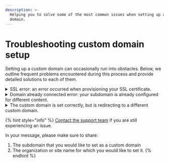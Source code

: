 ```yaml
---
description: >-
  Helping you to solve some of the most common issues when setting up a custom
  domain.
---
```


# Troubleshooting custom domain setup

Setting up a custom domain can occasionally run into obstacles. Below, we outline frequent problems encountered during this process and provide detailed solutions to each of them.

<details>

<summary>SSL error: an error occurred when provisioning your SSL certificate.</summary>

When a custom domain is set for your organization, collection, or space, we set up an SSL certificate on our end so that your documentation will load securely, over HTTPS. \
\
This happens automatically when you set your custom domain — you do not need to purchase or configure an SSL certificate.

Occasionally errors occur at this stage, usually when the CNAME record for the custom domain hasn't propagated.

In these cases, we can recommend the following:

1. Check that your CNAME record is set up correctly. \
   Please review our page about [configuring DNS](configure-dns.md) to help you with this. \
   If the CNAME record is incorrect, we won't be able to configure the SSL certificate and complete the custom domain set-up.&#x20;
2. Allow _**at least one hour**_ between [configuring the CNAME record](configure-dns.md) and [finalizing the custom domain setup](finalize.md).&#x20;
3. Verify if the CNAME has propagated. You can try using a third-party DNS lookup tool, such as [WhatsMyDNS](https://www.whatsmydns.net/), to find out what the servers believe to be correct for your correct CNAME record.&#x20;
4. If you are using Cloudflare, please confirm that you don’t have the record proxied [as explained here](configure-dns.md#are-you-using-cloudflare).

</details>

<details>

<summary>Domain already connected error: your subdomain is already configured for different content.</summary>

A custom domain assigned to an organization or site must be unique. Attempting to use the same custom domain in more than one location will result in an error.

If this happens, you can click the link within the error message to look at the content the custom domain is already connected to. This may help you to decide what to do next.\
It’s also possible that you might not have access to the content — if that’s the case, [contact the support team](../../help-and-faq/faq/support.md) and they can help you with your next steps.

The solution to this error will always be one of two things, however:

1. Choose a different custom domain; or
2. Disconnect the custom domain from the content it is already connected to, then reconnect it to the new content.

</details>

<details>

<summary>The custom domain is set correctly, but is redirecting to a different custom domain.</summary>

This is an expected behaviour, that usually can be changed.&#x20;

The common issue is that custom domains have been set in multiple locations for example organization and the site. When someone accesses the URL for an organization, they are taken straight to the organization’s default content. Likewise, when someone accesses the URL for a multi-variant site, they are taken straight to the multi-variant default site.&#x20;

**Example**&#x20;

* `docs.example.com` is set as the custom domain for an organization
* `team.example.com` is set as the custom domain for that organization’s default content.

In this case, the expected behaviour  would be `docs.example.com` redirecting you to `team.example.com`.

This issue can be solved by changing the default content or by removing the organization domain and adding the domains at a space level or the other way around (removing the space domain, and maintaining the org domain)&#x20;

This issue frequently occurs due to the confusion over the location of the domain. \
Please ensure you checked where your domains are set up, and adjusted this to your requirement.&#x20;

</details>

{% hint style="info" %}
[Contact the support team](../../help-and-faq/faq/support.md) if you are still experiencing an issue.

In your message, please make sure to share:

1. The subdomain that you would like to set as a custom domain
2. The organization or site name for which you would like to set it.
{% endhint %}

